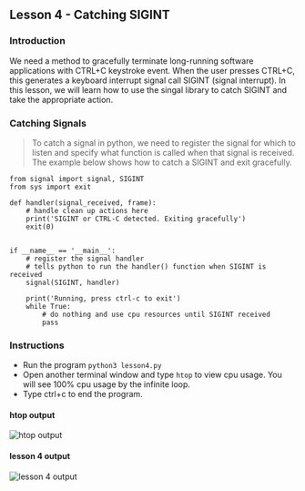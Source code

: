 ## Lesson 4 - Catching SIGINT

### Introduction

We need a method to gracefully terminate long-running software applications with CTRL+C keystroke event. When the user presses CTRL+C, this generates a keyboard interrupt signal call SIGINT (signal interrupt). In this lesson, we will learn how to use the singal library to catch SIGINT and take the appropriate action.

### Catching Signals
> To catch a signal in python, we need to register the signal for which to listen and specify what function is called when that signal is received. The example below shows how to catch a SIGINT and exit gracefully.

```
from signal import signal, SIGINT
from sys import exit 

def handler(signal_received, frame):
    # handle clean up actions here
    print('SIGINT or CTRL-C detected. Exiting gracefully')
    exit(0)


if __name__ == '__main__':
    # register the signal handler
    # tells python to run the handler() function when SIGINT is received
    signal(SIGINT, handler)

    print('Running, press ctrl-c to exit')
    while True:
        # do nothing and use cpu resources until SIGINT received
        pass

```


### Instructions

- Run the program `python3 lesson4.py`
- Open another terminal window and type `htop` to view cpu usage. You will see 100% cpu usage by the infinite loop.
- Type ctrl+c to end the program.


#### htop output

![htop output](../images/htop_output.png "htop shows 100% cpu usage") <br>

#### lesson 4 output

![lesson 4 output](../images/lesson4_output.png "catching ctrl+c") <br>


